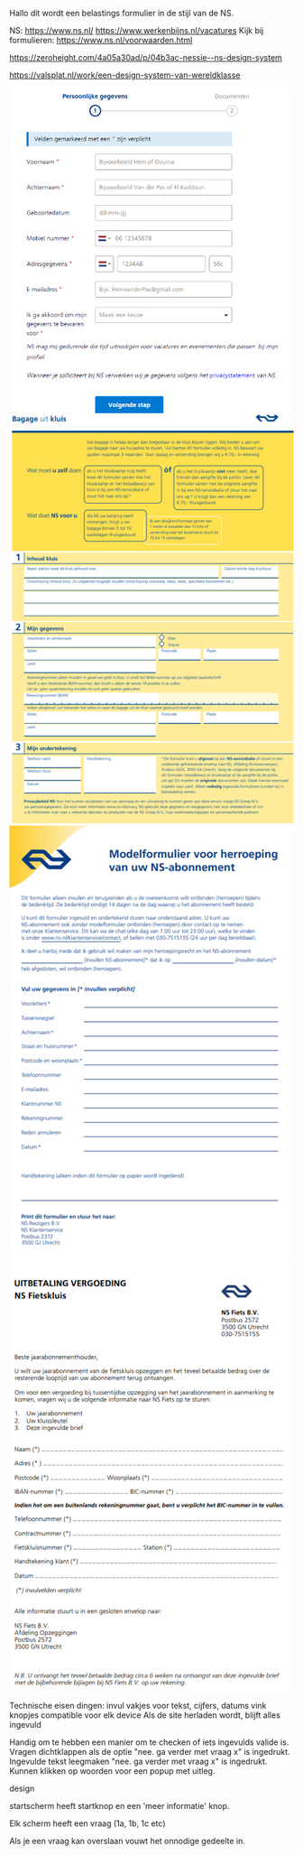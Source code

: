 Hallo dit wordt een belastings formulier in de stijl van de NS.

NS: https://www.ns.nl/
https://www.werkenbijns.nl/vacatures
Kijk bij formulieren: https://www.ns.nl/voorwaarden.html

https://zeroheight.com/4a05a30ad/p/04b3ac-nessie--ns-design-system

https://valsplat.nl/work/een-design-system-van-wereldklasse

![alt text](FormulierVB1.png)
![alt text](image.png)
![alt text](image-1.png)
![alt text](image-2.png)

Technische eisen dingen:
invul vakjes voor tekst, cijfers, datums
vink knopjes
compatible voor elk device
Als de site herladen wordt, blijft alles ingevuld


Handig om te hebben
een manier om te checken of iets ingevulds valide is.
Vragen dichtklappen als de optie "nee. ga verder met vraag x" is ingedrukt.
Ingevulde tekst leegmaken "nee. ga verder met vraag x" is ingedrukt.
Kunnen klikken op woorden voor een popup met uitleg.


design

startscherm heeft startknop en een 'meer informatie' knop.

Elk scherm heeft een vraag (1a, 1b, 1c etc)

Als je een vraag kan overslaan vouwt het onnodige gedeelte in.